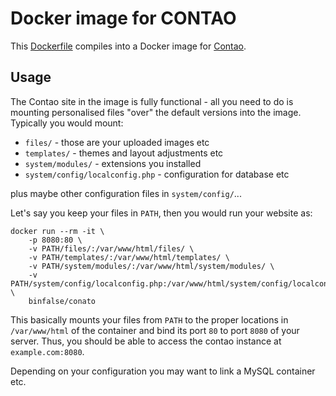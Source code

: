 # Docker image for CONTAO

This [Dockerfile](Dockerfile) compiles into a Docker image for [Contao](https://contao.org/).

## Usage

The Contao site in the image is fully functional - all you need to do is mounting personalised files "over" the default versions into the image.
Typically you would mount:

* `files/` - those are your uploaded images etc
* `templates/` - themes and layout adjustments etc
* `system/modules/` - extensions you installed
* `system/config/localconfig.php` - configuration for database etc

plus maybe other configuration files in `system/config/`...


Let's say you keep your files in `PATH`, then you would run your website as:

    docker run --rm -it \
        -p 8080:80 \
        -v PATH/files/:/var/www/html/files/ \
        -v PATH/templates/:/var/www/html/templates/ \
        -v PATH/system/modules/:/var/www/html/system/modules/ \
        -v PATH/system/config/localconfig.php:/var/www/html/system/config/localconfig.php \
        binfalse/conato

This basically mounts your files from `PATH` to the proper locations in `/var/www/html` of the container and bind its port `80` to port `8080` of your server.
Thus, you should be able to access the contao instance at `example.com:8080`.

Depending on your configuration you may want to link a MySQL container etc.




